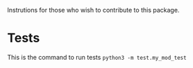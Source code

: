 Instrutions for those who wish to contribute to this package.

# Tests
This is the command to run tests ```python3 -m test.my_mod_test```